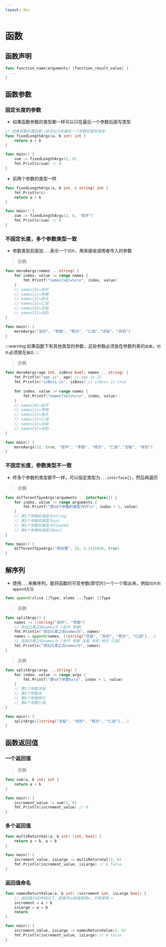 ```yaml
---
layout: doc
---
```


# 函数

## 函数声明 

```Go
func function_name(arguments) [function_result_value] {
  ...
}
```
## 函数参数

### 固定长度的参数

- 如果函数参数的类型都一样可以只在最后一个参数后面写类型
```Go
// 如果参数的类型都一样可以只在最后一个参数后面写类型
func fixedLengthArgs(a, b int) int {
	return a + b
}

func main() {
	sum := fixedLengthArgs(2, 6)
	fmt.Println(sum) // 8
}
```
- 前两个参数的类型一样
```Go
func fixedLengthArgs(a, b int, c string) int {
	fmt.Println(c)
	return a + b
}

func main() {
	sum := fixedLengthArgs(2, 6, "张环")
	fmt.Println(sum) // 8
}
```

### 不固定长度，多个参数类型一致

- 参数类型前面加`...`表示一个`切片`，用来接收调用者传入的参数

> 示例

```Go
func moreAargs(names ...string) {
	for index, value := range names {
		fmt.Printf("names[%d]=%s\n", index, value)
	}
	// names[0]=张环
	// names[1]=李朗
	// names[2]=杨方
	// names[3]=仁阔
	// names[4]=沈韬
	// names[5]=肖豹
}

func main() {
	moreAargs("张环", "李朗", "杨方", "仁阔","沈韬", "肖豹")
}
```

:::warning
如果函数下有其他类型的参数，这些参数必须放在参数列表的`前面`，`切片`必须放在`最后`
:::

> 示例

```Go
func moreAargs(age int, isBoss bool, names ...string) {
	fmt.Println("age is", age) // age is 22
	fmt.Println("isBoss is", isBoss) // isBoss is true
	
	for index, value := range names {
		fmt.Printf("names[%d]=%s\n", index, value)
	}
	// names[0]=张环
	// names[1]=李朗
	// names[2]=杨方
	// names[3]=仁阔
	// names[4]=沈韬
	// names[5]=肖豹
}

func main() {
	moreAargs(22, true, "张环", "李朗", "杨方", "仁阔","沈韬", "肖豹")
}
```

### 不固定长度，参数类型不一致

- 传多个参数的类型都不一样，可以指定类型为`...interface{}`，然后再遍历

> 示例

```Go
func differentTpyeArgs(arguments ...interface{}) {
	for index, value := range arguments {
		fmt.Printf("第%d个参数的类型为%T\n", index + 1, value)
	}
	// 第1个参数的类型为string
	// 第2个参数的类型为int
	// 第3个参数的类型为float64
	// 第4个参数的类型为bool
}

func main() {
	differentTpyeArgs("燕双鹰", 22, 3.1415926, true)
}
```

## 解序列

- 使用`...`来解序列，能将函数的可变参数(即切片)一个一个取出来，例如`切片的append方法`

```Go
func append(slice []Type, elems ...Type) []Type
```

> 示例

```Go
func splitArgs() {
	names := []string{"张环", "李朗"}
	// 添加元素之前names为 [张环 李朗]
	fmt.Println("添加元素之前names为", names)
	names = append(names, []string{"沈韬", "肖豹", "杨方", "仁阔"}...)
	// 添加元素之后names为 [张环 李朗 沈韬 肖豹 杨方 仁阔]
	fmt.Println("添加元素之后names为", names)
}
```

> 示例

```Go
func splitArgs(args ...string) {
	for index, value := range args {
		fmt.Printf("第%d个参数%s\n", index + 1, value)
	}
	// 第1个参数沈韬
	// 第2个参数肖
	// 第3个参数杨方
	// 第4个参数仁阔
}

func main() {
	splitArgs([]string{"沈韬", "肖豹", "杨方", "仁阔"}...)
}
```

## 函数返回值

### 一个返回值

> 示例

```Go
func sum(a, b int) int {
	return a + b
}

func main() {
	increment_value := sum(2, 6)
	fmt.Println(increment_value) // 8
} 
```

### 多个返回值

```Go
func multiReturnVal(a, b int) (int, bool) {
	return a + b, a > b
}

func main() {
	increment_value, isLarge := multiReturnVal(2, 6)
	fmt.Println(increment_value, isLarge) // 8 false
}
```

### 返回值命名

```Go
func namesReturnValue(a, b int) (increment int, isLarge bool) {
    // 返回值已经声明过了，直接可以直接使用=，不再使用:=
	increment = a + b
	isLarge = a > b
	return
}

func main() {
	increment_value, isLarge := namesReturnValue(2, 6)
	fmt.Println(increment_value, isLarge) // 8 false
}
```
